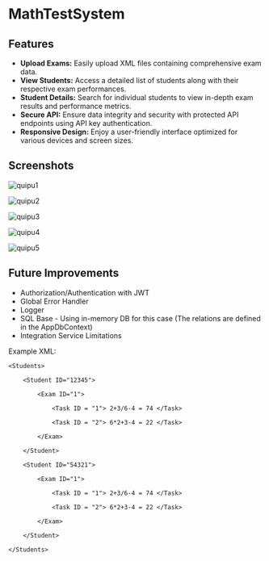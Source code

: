 # MathTestSystem

## Features

- **Upload Exams:** Easily upload XML files containing comprehensive exam data.
- **View Students:** Access a detailed list of students along with their respective exam performances.
- **Student Details:** Search for individual students to view in-depth exam results and performance metrics.
- **Secure API:** Ensure data integrity and security with protected API endpoints using API key authentication.
- **Responsive Design:** Enjoy a user-friendly interface optimized for various devices and screen sizes.

## Screenshots

![quipu1](https://github.com/user-attachments/assets/e30470c5-7d97-4170-a544-1e178a5a2a70)

![quipu2](https://github.com/user-attachments/assets/81be7592-fa17-4843-a1b5-4e865523a8f1)

![quipu3](https://github.com/user-attachments/assets/228e7cbf-09a9-4280-8c2b-ea098d19c60b)

![quipu4](https://github.com/user-attachments/assets/8a91375e-6cb9-4ec5-bfa2-3b30c9cd305f)

![quipu5](https://github.com/user-attachments/assets/5be46e51-5ce0-44bc-8224-979605db5f0b)

## Future Improvements

- Authorization/Authentication with JWT
- Global Error Handler
- Logger
- SQL Base - Using in-memory DB for this case (The relations are defined in the AppDbContext)
- Integration Service Limitations

Example XML:

<Teacher ID = "11111">
    
    <Students>
    
        <Student ID="12345">
    
            <Exam ID="1">
    
                <Task ID = "1"> 2+3/6-4 = 74 </Task>
    
                <Task ID = "2"> 6*2+3-4 = 22 </Task>
    
            </Exam>
    
        </Student>
    
        <Student ID="54321">
    
            <Exam ID="1">
    
                <Task ID = "1"> 2+3/6-4 = 74 </Task>
    
                <Task ID = "2"> 6*2+3-4 = 22 </Task>
    
            </Exam>
    
        </Student>
    
    </Students>

</Teacher>
